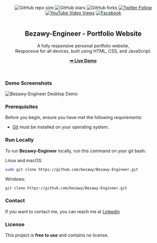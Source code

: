 <div align="center">
  
 ![GitHub repo size](https://img.shields.io/github/repo-size/bezawy/Bezawy-Engineer)
  ![GitHub stars](https://img.shields.io/github/stars/bezawy/Bezawy-Engineer?style=social)
  ![GitHub forks](https://img.shields.io/github/forks/bezawy/Bezawy-Engineer?style=social)
  [![Twitter Follow](https://img.shields.io/twitter/follow/albezaway?style=social)](https://x.com/albezaway)
  [![YouTube Video Views](https://img.shields.io/youtube/views/wjqiFCTssTI?style=social)](https://www.youtube.com/@mrbezawy9704)
  [![Facebook](https://img.shields.io/badge/Facebook-Connect-blue?style=social)](https://fb.com/albezaway)
  <br />
  <br />

  <h2 align="center">Bezawy-Engineer - Portfolio Website</h2>

  A fully responsive personal portfolio website, <br />Responsive for all devices, built using HTML, CSS, and JavaScript.

  <a href="https://bezawy.github.io/Bezawy-Engineer/"><strong>➥ Live Demo</strong></a>

</div>

<br />

### Demo Screenshots

![Bezawy-Engineer Desktop Demo](./readme-images/desktop1.png "Desktop Demo")

### Prerequisites

Before you begin, ensure you have met the following requirements:

* [Git](https://git-scm.com/downloads "Download Git") must be installed on your operating system.

### Run Locally

To run **Bezawy-Engineer** locally, run this command on your git bash:

Linux and macOS:

```bash
sudo git clone https://github.com/bezawy/Bezawy-Engineer.git
```

Windows:

```bash
git clone https://github.com/bezawy/Bezawy-Engineer.git
```
### Contact
If you want to contact me, you can reach me at [Linkedin](www.linkedin.com/in/mohamed-h-bezawy)

### License

This project is **free to use** and contains no license.


